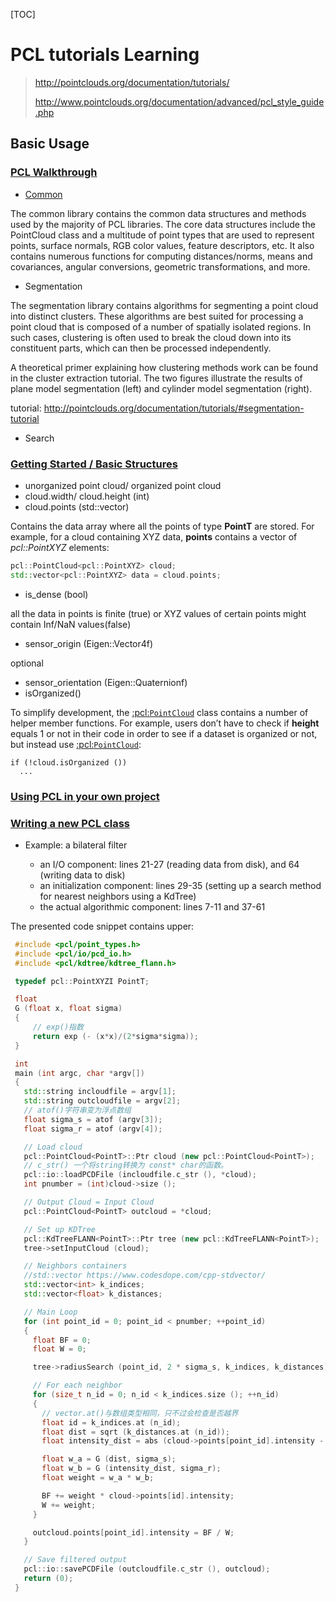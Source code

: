 [TOC]

# PCL tutorials Learning

> http://pointclouds.org/documentation/tutorials/
>
> http://www.pointclouds.org/documentation/advanced/pcl_style_guide.php

## Basic Usage

### [PCL Walkthrough](http://pointclouds.org/documentation/tutorials/walkthrough.php)

- [Common](http://pointclouds.org/documentation/tutorials/walkthrough.php#common)

The common library contains the common data structures and methods used by the majority of PCL libraries. The core data structures include the PointCloud class and a multitude of point types that are used to represent points, surface normals, RGB color values, feature descriptors, etc. It also contains numerous functions for computing distances/norms, means and covariances, angular conversions, geometric transformations, and more.

- Segmentation

The segmentation library contains algorithms for segmenting a point cloud into distinct clusters. These algorithms are best suited for processing a point cloud that is composed of a number of spatially isolated regions. In such cases, clustering is often used to break the cloud down into its constituent parts, which can then be processed independently.

A theoretical primer explaining how clustering methods work can be found in the cluster extraction tutorial. The two figures illustrate the results of plane model segmentation (left) and cylinder model segmentation (right).

tutorial: http://pointclouds.org/documentation/tutorials/#segmentation-tutorial

- Search

### [Getting Started / Basic Structures](http://pointclouds.org/documentation/tutorials/basic_structures.php)

- unorganized point cloud/ organized point cloud
- cloud.width/ cloud.height (int)
- cloud.points (std::vector<PointT>)

Contains the data array where all the points of type **PointT** are stored. For example, for a cloud containing XYZ data, **points** contains a vector of *pcl::PointXYZ* elements:

```c++
pcl::PointCloud<pcl::PointXYZ> cloud;
std::vector<pcl::PointXYZ> data = cloud.points;
```

- is_dense (bool)

all the data in points is finite (true) or XYZ values of certain points might contain Inf/NaN values(false)

- sensor_origin (Eigen::Vector4f)

optional

- sensor_orientation (Eigen::Quaternionf)
- isOrganized()

To simplify development, the [:pcl:`PointCloud`](http://pointclouds.org/documentation/tutorials/basic_structures.php#id15) class contains a number of helper member functions. For example, users don’t have to check if **height** equals 1 or not in their code in order to see if a dataset is organized or not, but instead use [:pcl:`PointCloud`](http://pointclouds.org/documentation/tutorials/basic_structures.php#id17):

```
if (!cloud.isOrganized ())
  ...
```

### [Using PCL in your own project](http://pointclouds.org/documentation/tutorials/using_pcl_pcl_config.php)

### [Writing a new PCL class](http://pointclouds.org/documentation/tutorials/writing_new_classes.php)

- Example: a bilateral filter

    - an I/O component: lines 21-27 (reading data from disk), and 64 (writing data to disk)
    - an initialization component: lines 29-35 (setting up a search method for nearest neighbors using a KdTree)
    - the actual algorithmic component: lines 7-11 and 37-61

The presented code snippet contains upper:

```c++
 #include <pcl/point_types.h>
 #include <pcl/io/pcd_io.h>
 #include <pcl/kdtree/kdtree_flann.h>

 typedef pcl::PointXYZI PointT;

 float
 G (float x, float sigma)
 {
     // exp()指数
     return exp (- (x*x)/(2*sigma*sigma));
 }

 int
 main (int argc, char *argv[])
 {
   std::string incloudfile = argv[1];
   std::string outcloudfile = argv[2];
   // atof()字符串变为浮点数组
   float sigma_s = atof (argv[3]);
   float sigma_r = atof (argv[4]);

   // Load cloud
   pcl::PointCloud<PointT>::Ptr cloud (new pcl::PointCloud<PointT>);
   // c_str() 一个将string转换为 const* char的函数。
   pcl::io::loadPCDFile (incloudfile.c_str (), *cloud);
   int pnumber = (int)cloud->size ();

   // Output Cloud = Input Cloud
   pcl::PointCloud<PointT> outcloud = *cloud;

   // Set up KDTree
   pcl::KdTreeFLANN<PointT>::Ptr tree (new pcl::KdTreeFLANN<PointT>);
   tree->setInputCloud (cloud);

   // Neighbors containers
   //std::vector https://www.codesdope.com/cpp-stdvector/
   std::vector<int> k_indices;
   std::vector<float> k_distances;

   // Main Loop
   for (int point_id = 0; point_id < pnumber; ++point_id)
   {
     float BF = 0;
     float W = 0;

     tree->radiusSearch (point_id, 2 * sigma_s, k_indices, k_distances);

     // For each neighbor
     for (size_t n_id = 0; n_id < k_indices.size (); ++n_id)
     {
       // vector.at()与数组类型相同，只不过会检查是否越界
       float id = k_indices.at (n_id);
       float dist = sqrt (k_distances.at (n_id));
       float intensity_dist = abs (cloud->points[point_id].intensity - cloud->points[id].intensity);

       float w_a = G (dist, sigma_s);
       float w_b = G (intensity_dist, sigma_r);
       float weight = w_a * w_b;

       BF += weight * cloud->points[id].intensity;
       W += weight;
     }

     outcloud.points[point_id].intensity = BF / W;
   }

   // Save filtered output
   pcl::io::savePCDFile (outcloudfile.c_str (), outcloud);
   return (0);
 }
```


